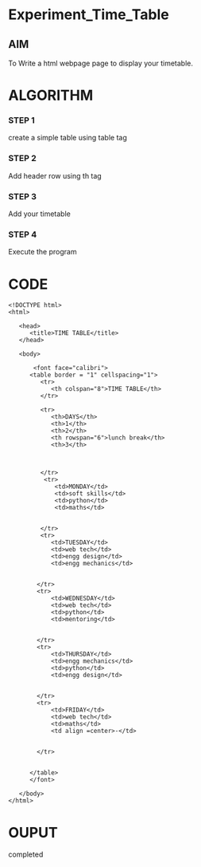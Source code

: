 # Experiment_Time_Table

## AIM
To Write a html webpage page to display your timetable.

# ALGORITHM
### STEP 1
create a simple table using table tag
### STEP 2
Add header row using th tag
### STEP 3
Add your timetable
### STEP 4
Execute the program

# CODE
```
<!DOCTYPE html>
<html>

   <head>
      <title>TIME TABLE</title>
   </head>
	
   <body>
       
       <font face="calibri">
      <table border = "1" cellspacing="1">
         <tr>
            <th colspan="8">TIME TABLE</th>
         </tr>
         
         <tr>
            <th>DAYS</th>
            <th>1</th>
            <th>2</th>
            <th rowspan="6">lunch break</th>
            <th>3</th>
            
            
            
         </tr>
          <tr>
             <td>MONDAY</td>
             <td>soft skills</td>
             <td>python</td>
             <td>maths</td>
             
             
         </tr>
         <tr>
            <td>TUESDAY</td>
            <td>web tech</td>
            <td>engg design</td>
            <td>engg mechanics</td>
            
            
        </tr>
        <tr>
            <td>WEDNESDAY</td>
            <td>web tech</td>
            <td>python</td>
            <td>mentoring</td>
            
            
        </tr>
        <tr>
            <td>THURSDAY</td>
            <td>engg mechanics</td>
            <td>python</td>
            <td>engg design</td>
            
            
        </tr>
        <tr>
            <td>FRIDAY</td>
            <td>web tech</td>
            <td>maths</td>
            <td align =center>-</td>
            
            
        </tr>
  
         
      </table>
      </font>
      
   </body>
</html>
```
# OUPUT
completed